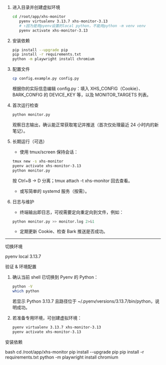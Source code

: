 1. 进入目录并创建虚拟环境
   ```bash
   cd /root/app/xhs-monitor
      pyenv virtualenv 3.13.7 xhs-monitor-3.13 
      # ↑因为是用pyenv设置的local python，不能用python -m venv venv
      pyenv activate xhs-monitor-3.13
   ```

2. 安装依赖
   ```bash
   pip install --upgrade pip
   pip install -r requirements.txt
   python -m playwright install chromium
   ```

3. 配置文件
   ```bash
   cp config.example.py config.py
   ```
   根据你的实际信息编辑 config.py：填入 XHS_CONFIG（Cookie）、BARK_CONFIG 的 DEVICE_KEY 等，以及 MONITOR_TARGETS
 列表。

4. 首次运行检查
   ```bash
   python monitor.py
   ```
   观察日志输出，确认能正常获取笔记并推送（首次仅处理最近 24 小时内的新笔记）。

5. 长期运行（可选）
   - 使用 tmux/screen 保持会话：
   ```bash
   tmux new -s xhs-monitor
   pyenv activate xhs-monitor-3.13
   python monitor.py
   ```
   按 Ctrl+B → D 分离；tmux attach -t xhs-monitor 回去查看。
   - 或写简单的 systemd 服务（按需）。

6. 日志与维护
   - 终端输出即日志，可视需要定向重定向到文件，例如：
   ```bash
   python monitor.py >> monitor.log 2>&1
   ```
   - 定期更新 Cookie、检查 Bark 推送是否成功。

------------

切换环境

pyenv local 3.13.7

验证 & 环境配置
   1. 确认当前 shell 已切换到 Pyenv 的 Python：
      ```bash
      python -V
      which python
      ```
      若显示 Python 3.13.7 且路径位于
   ~/.pyenv/versions/3.13.7/bin/python，说明成功。

   2. 若准备专用环境，可创建虚拟环境：
      ```bash
      pyenv virtualenv 3.13.7 xhs-monitor-3.13
      pyenv activate xhs-monitor-3.13
      ```

   安装依赖

   bash
     cd /root/app/xhs-monitor
     pip install --upgrade pip
     pip install -r requirements.txt
     python -m playwright install chromium